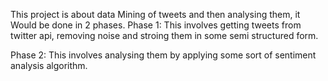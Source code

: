 This project is about data Mining of tweets and then analysing them, it Would be done in 2 phases.
Phase 1:
This involves getting tweets from twitter api, removing noise and stroing them in some semi structured form.

Phase 2:
This involves analysing them by applying some sort of sentiment analysis algorithm.
